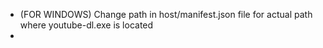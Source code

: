 - (FOR WINDOWS) Change path in host/manifest.json file for actual path where youtube-dl.exe is located
- 